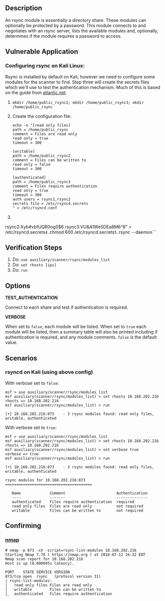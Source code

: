## Description

An rsync module is essentially a directory share. These modules can optionally be protected by a password. This module connects to and
negotiates with an rsync server, lists the available modules and, optionally, determines if the module requires a password to access.

## Vulnerable Application

### Configuring rsync on Kali Linux:

Rsync is installed by default on Kali, however we need to configure some modules for the scanner to find.  Step three will
create the secrets files which we'll use to test the authentication mechanism.  Much of this is based on the guide from
[atlantic.net](https://www.atlantic.net/cloud-hosting/how-to-setup-rsync-daemon-linux-server/).

1. ```mkdir /home/public_rsync2; mkdir /home/public_rsync3; mkdir /home/public_rsync```
2. Create the configuration file: 

    ```
    echo -n "[read only files]
    path = /home/public_rsync
    comment = Files are read only
    read only = true
    timeout = 300
    
    [writable]
    path = /home/public_rsync2
    comment = Files can be written to
    read only = false
    timeout = 300
    
    [authenticated]
    path = /home/public_rsync3
    comment = Files require authentication
    read only = true
    timeout = 300
    auth users = rsync1,rsync2
    secrets file = /etc/rsyncd.secrets
    " > /etc/rsyncd.conf
    ```

3. ```echo -n "rsync1:9$AZv2%5D29S740k
rsync2:Xyb#vbfUQR0og0$6
rsync3:VU&A1We5DEa8M6^8" > /etc/rsyncd.secrets```
4. ```chmod 600 /etc/rsyncd.secrets```
5. ```rsync --daemon```

## Verification Steps

  1. Do: `use auxiliary/scanner/rsync/modules_list`
  2. Do: `set rhosts [ips]`
  3. Do: `run`

## Options

  **TEST_AUTHENTICATION**

  Connect to each share and test if authentication is required.

  **VERBOSE**

  When set to `false`, each module will be listed.  When set to `true` each module will be listed, then a summary
  table will also be printed including if authentication is required, and any module comments.  `false` is the default value.

## Scenarios

### rsyncd on Kali (using above config)

With verbose set to `false`:

  ```
  msf > use auxiliary/scanner/rsync/modules_list
  msf auxiliary(scanner/rsync/modules_list) > set rhosts 10.168.202.216
  rhosts => 10.168.202.216
  msf auxiliary(scanner/rsync/modules_list) > run
  
  [+] 10.168.202.216:873    - 3 rsync modules found: read only files, writable, authenticated
  ```

With verbose set to `true`:

  ```
  msf > use auxiliary/scanner/rsync/modules_list
  msf auxiliary(scanner/rsync/modules_list) > set rhosts 10.168.202.216
  rhosts => 10.168.202.216
  msf auxiliary(scanner/rsync/modules_list) > set verbose true
  verbose => true
  msf auxiliary(scanner/rsync/modules_list) > run
  
  [+] 10.168.202.216:873    - 3 rsync modules found: read only files, writable, authenticated
  
  rsync modules for 10.168.202.216:873   
  =======================================
  
     Name             Comment                       Authentication
     ----             -------                       --------------
     authenticated    Files require authentication  required
     read only files  Files are read only           not required
     writable         Files can be written to       not required
  
  ```

## Confirming

### [nmap](https://nmap.org/nsedoc/scripts/rsync-list-modules.html)

```
# nmap -p 873 -sV -script=rsync-list-modules 10.168.202.216
Starting Nmap 7.70 ( https://nmap.org ) at 2018-07-12 16:32 EDT
Nmap scan report for 10.168.202.216
Host is up (0.000045s latency).

PORT    STATE SERVICE VERSION
873/tcp open  rsync   (protocol version 31)
| rsync-list-modules: 
|   read only files	Files are read only
|   writable       	Files can be written to
|_  authenticated  	Files require authentication

```
